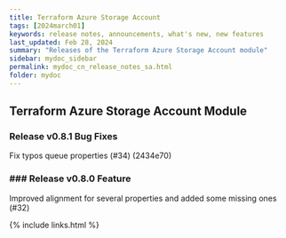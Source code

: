 ```yaml
---
title: Terraform Azure Storage Account
tags: [2024march01]
keywords: release notes, announcements, what's new, new features
last_updated: Feb 28, 2024
summary: "Releases of the Terraform Azure Storage Account module"
sidebar: mydoc_sidebar
permalink: mydoc_cn_release_notes_sa.html
folder: mydoc
---
```


## Terraform Azure Storage Account Module

### Release v0.8.1 Bug Fixes
Fix typos queue properties (#34) (2434e70)

### ### Release v0.8.0 Feature
Improved alignment for several properties and added some missing ones (#32)

{% include links.html %}

